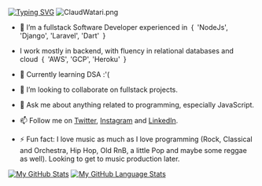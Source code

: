 [![Typing SVG](https://readme-typing-svg.demolab.com/?lines=Hi+there+👋!+&center=true&pause=5)](https://git.io/typing-svg)
![ClaudWatari.png](https://github.com/ClaudWatari95/ClaudWatari95/blob/main/ClaudWatari.png)

- 🔭 I’m a fullstack Software Developer experienced in { 'NodeJs', 'Django', 'Laravel', 'Dart' }
- I work mostly in backend, with fluency in relational databases and cloud { 'AWS', 'GCP', 'Heroku' }
- 🌱 Currently learning DSA :'(
- 👯 I’m looking to collaborate on fullstack projects.

- 💬 Ask me about anything related to programming, especially JavaScript.
- 📫 Follow me on <a href = "https://twitter.com/ClaudWatari">Twitter</a>, <a href = "https://www.instagram.com/claudwatari/">Instagram</a> and <a href = "https://www.linkedin.com/in/claud-watari/">LinkedIn</a>.

- ⚡ Fun fact: I love music as much as I love programming (Rock, Classical and Orchestra, Hip Hop, Old RnB, a little Pop and maybe some reggae as well). Looking to get to music production later.

[![My GitHub Stats](https://github-readme-stats.vercel.app/api/?username=ClaudWatari95&count_private=true&theme=tokyonight&showicons=true)]()
[![My GitHub Language Stats](https://github-readme-stats.vercel.app/api/top-langs/?username=ClaudWatari95&langs_count=5&theme=tokyonight)]()

